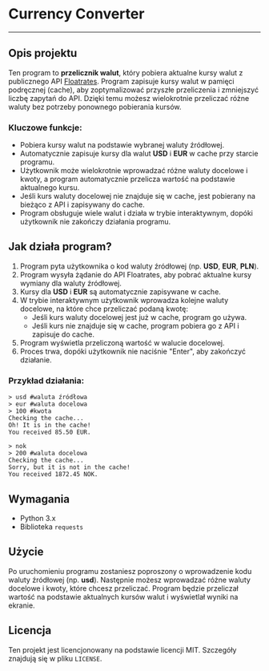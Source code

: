 # Currency Converter
---
## Opis projektu

Ten program to **przelicznik walut**, który pobiera aktualne kursy walut z publicznego API [Floatrates](http://www.floatrates.com/). Program zapisuje kursy walut w pamięci podręcznej (cache), aby zoptymalizować przyszłe przeliczenia i zmniejszyć liczbę zapytań do API. Dzięki temu możesz wielokrotnie przeliczać różne waluty bez potrzeby ponownego pobierania kursów.

### Kluczowe funkcje:
- Pobiera kursy walut na podstawie wybranej waluty źródłowej.
- Automatycznie zapisuje kursy dla walut **USD** i **EUR** w cache przy starcie programu.
- Użytkownik może wielokrotnie wprowadzać różne waluty docelowe i kwoty, a program automatycznie przelicza wartość na podstawie aktualnego kursu.
- Jeśli kurs waluty docelowej nie znajduje się w cache, jest pobierany na bieżąco z API i zapisywany do cache.
- Program obsługuje wiele walut i działa w trybie interaktywnym, dopóki użytkownik nie zakończy działania programu.

## Jak działa program?

1. Program pyta użytkownika o kod waluty źródłowej (np. **USD**, **EUR**, **PLN**).
2. Program wysyła żądanie do API Floatrates, aby pobrać aktualne kursy wymiany dla waluty źródłowej.
3. Kursy dla **USD** i **EUR** są automatycznie zapisywane w cache.
4. W trybie interaktywnym użytkownik wprowadza kolejne waluty docelowe, na które chce przeliczać podaną kwotę:
   - Jeśli kurs waluty docelowej jest już w cache, program go używa.
   - Jeśli kurs nie znajduje się w cache, program pobiera go z API i zapisuje do cache.
5. Program wyświetla przeliczoną wartość w walucie docelowej.
6. Proces trwa, dopóki użytkownik nie naciśnie "Enter", aby zakończyć działanie.

### Przykład działania:

```
> usd #waluta źródłowa
> eur #waluta docelowa
> 100 #kwota
Checking the cache...
Oh! It is in the cache!
You received 85.50 EUR.

> nok
> 200 #waluta docelowa
Checking the cache...
Sorry, but it is not in the cache!
You received 1872.45 NOK.
```

## Wymagania

- Python 3.x
- Biblioteka `requests`

## Użycie

Po uruchomieniu programu zostaniesz poproszony o wprowadzenie kodu waluty źródłowej (np. **usd**). Następnie możesz wprowadzać różne waluty docelowe i kwoty, które chcesz przeliczać. Program będzie przeliczał wartość na podstawie aktualnych kursów walut i wyświetlał wyniki na ekranie.

## Licencja

Ten projekt jest licencjonowany na podstawie licencji MIT. Szczegóły znajdują się w pliku `LICENSE`.
